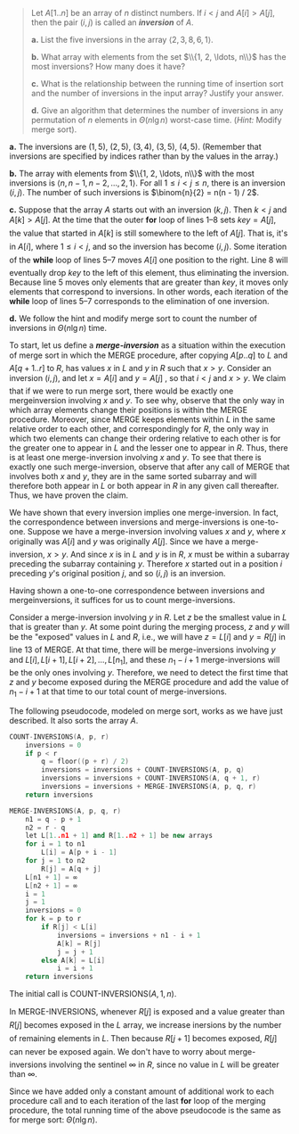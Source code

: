 > Let $A[1..n]$ be an array of $n$ distinct numbers. If $i < j$ and $A[i] > A[j]$, then the pair $(i, j)$ is called an ***inversion*** of $A$.
>
> **a.** List the five inversions in the array $\langle 2, 3, 8, 6, 1 \rangle$.
>
> **b.** What array with elements from the set $\\{1, 2, \ldots, n\\}$ has the most inversions? How many does it have?
>
> **c.** What is the relationship between the running time of insertion sort and the number of inversions in the input array? Justify your answer.
>
> **d.** Give an algorithm that determines the number of inversions in any permutation of $n$ elements in $\Theta(n\lg n)$ worst-case time. ($\textit{Hint:}$ Modify merge sort).

**a.** The inversions are $(1,5)$, $(2,5)$, $(3,4)$, $(3,5)$, $(4,5)$. (Remember that inversions are specified by indices rather than by the values in the array.)

**b.** The array with elements from $\\{1, 2, \ldots, n\\}$ with the most inversions is $\langle n, n - 1, n - 2, \ldots, 2, 1 \rangle$. For all $1 \le i < j \le n$, there is an inversion $(i, j)$. The number of such inversions is $\binom{n}{2} = n(n - 1) / 2$.

**c.** Suppose that the array $A$ starts out with an inversion $(k, j)$. Then $k < j$ and $A[k] > A[j]$. At the time that the outer **for** loop of lines 1–8 sets $key = A[j]$, the value that started in $A[k]$ is still somewhere to the left of $A[j]$. That is, it's in $A[i]$, where $1 \le i < j$, and so the inversion has become $(i, j)$. Some iteration of the **while** loop of lines 5–7 moves $A[i]$ one position to the right. Line 8 will eventually drop $key$ to the left of this element, thus eliminating the inversion. Because line 5 moves only elements that are greater than $key$, it moves only elements that correspond to inversions. In other words, each iteration of the **while** loop of lines 5–7 corresponds to the elimination of one inversion.

**d.** We follow the hint and modify merge sort to count the number of inversions in $\Theta(n\lg n)$ time.

To start, let us define a ***merge-inversion*** as a situation within the execution of merge sort in which the $\text{MERGE}$ procedure, after copying $A[p..q]$ to $L$ and $A[q + 1..r]$ to $R$, has values $x$ in $L$ and $y$ in $R$ such that $x > y$. Consider an inversion $(i, j)$, and let $x = A[i]$ and $y = A[j]$ , so that $i < j$ and $x > y$. We claim that if we were to run merge sort, there would be exactly one mergeinversion involving $x$ and $y$. To see why, observe that the only way in which array elements change their positions is within the $\text{MERGE}$ procedure. Moreover, since $\text{MERGE}$ keeps elements within $L$ in the same relative order to each other, and correspondingly for $R$, the only way in which two elements can change their ordering relative to each other is for the greater one to appear in $L$ and the lesser one to appear in $R$. Thus, there is at least one merge-inversion involving $x$ and $y$. To see that there is exactly one such merge-inversion, observe that after any call of $\text{MERGE}$ that involves both $x$ and $y$, they are in the same sorted subarray and will therefore both appear in $L$ or both appear in $R$ in any given call thereafter. Thus, we have proven the claim.

We have shown that every inversion implies one merge-inversion. In fact, the correspondence between inversions and merge-inversions is one-to-one. Suppose we have a merge-inversion involving values $x$ and $y$, where $x$ originally was $A[i]$ and $y$ was originally $A[j]$. Since we have a merge-inversion, $x > y$. And since $x$ is in $L$ and $y$ is in $R$, $x$ must be within a subarray preceding the subarray containing $y$. Therefore $x$ started out in a position $i$ preceding $y$'s original position $j$, and so $(i, j)$ is an inversion.

Having shown a one-to-one correspondence between inversions and mergeinversions, it suffices for us to count merge-inversions.

Consider a merge-inversion involving $y$ in $R$. Let $z$ be the smallest value in $L$ that is greater than $y$. At some point during the merging process, $z$ and $y$ will be the "exposed" values in $L$ and $R$, i.e., we will have $z = L[i]$ and $y = R[j]$ in line 13 of $\text{MERGE}$. At that time, there will be merge-inversions involving $y$ and $L[i], L[i + 1], L[i + 2], \ldots, L[n_1]$, and these $n_1 - i + 1$ merge-inversions will be the only ones involving $y$. Therefore, we need to detect the first time that $z$ and $y$ become exposed during the $\text{MERGE}$ procedure and add the value of $n_1 - i + 1$ at that time to our total count of merge-inversions.

The following pseudocode, modeled on merge sort, works as we have just described. It also sorts the array $A$.

```cpp
COUNT-INVERSIONS(A, p, r)
    inversions = 0
    if p < r
        q = floor((p + r) / 2)
        inversions = inversions + COUNT-INVERSIONS(A, p, q)
        inversions = inversions + COUNT-INVERSIONS(A, q + 1, r)
        inversions = inversions + MERGE-INVERSIONS(A, p, q, r)
    return inversions
```

```cpp
MERGE-INVERSIONS(A, p, q, r)
    n1 = q - p + 1
    n2 = r - q
    let L[1..n1 + 1] and R[1..n2 + 1] be new arrays
    for i = 1 to n1
        L[i] = A[p + i - 1]
    for j = 1 to n2
        R[j] = A[q + j]
    L[n1 + 1] = ∞
    L[n2 + 1] = ∞
    i = 1
    j = 1
    inversions = 0
    for k = p to r
        if R[j] < L[i]
            inversions = inversions + n1 - i + 1
            A[k] = R[j]
            j = j + 1
        else A[k] = L[i]
            i = i + 1
    return inversions
```

The initial call is $\text{COUNT-INVERSIONS}(A, 1, n)$.

In $\text{MERGE-INVERSIONS}$, whenever $R[j]$ is exposed and a value greater than $R[j]$ becomes exposed in the $L$ array, we increase inersions by the number of remaining elements in $L$. Then because $R[j + 1]$ becomes exposed, $R[j]$ can never be exposed again. We don't have to worry about merge-inversions involving the sentinel $\infty$ in $R$, since no value in $L$ will be greater than $\infty$.

Since we have added only a constant amount of additional work to each procedure call and to each iteration of the last **for** loop of the merging procedure, the total running time of the above pseudocode is the same as for merge sort: $\Theta(n\lg n)$.
